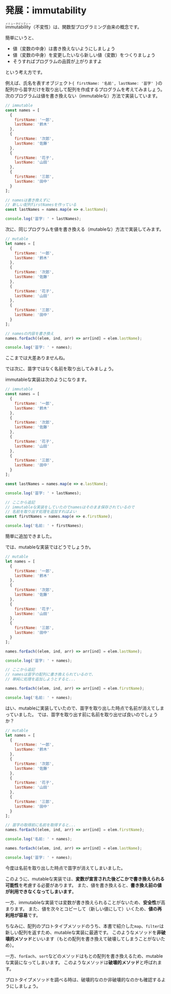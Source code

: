 # 発展：immutability

<ruby><rb>immutability</rb><rp>（</rp><rt>イミュータビリティー</rt><rp>）</rp></ruby>（不変性）は、関数型プログラミング由来の概念です。

簡単にいうと、
* 値（変数の中身）は書き換えないようにしましょう
* 値（変数の中身）を変更したいなら新しい値（変数）をつくりましょう
* そうすればプログラムの品質が上がりますよ

という考え方です。

例えば、氏名を表すオブジェクト`{ firstName: '名前', lastName: '苗字' }`の配列から苗字だけを取り出して配列を作成するプログラムを考えてみましょう。
次のプログラムは値を書き換えない（immutableな）方法で実装しています。

<!-- js-console -->
```js
// immutable
const names = [
  {
    firstName: '一郎',
    lastName: '鈴木'
  },
  {
    firstName: '次郎',
    lastName: '佐藤'
  },
  {
    firstName: '花子',
    lastName: '山田'
  },
  {
    firstName: '三郎',
    lastName: '田中'
  }
];

// namesは書き換えずに
// 新しい配列firstNamesを作っている
const lastNames = names.map(e => e.lastName);

console.log('苗字: ' + lastNames);
```

次に、同じプログラムを値を書き換える（mutableな）方法で実装してみます。

<!-- js-console -->
```js
// mutable
let names = [
  {
    firstName: '一郎',
    lastName: '鈴木'
  },
  {
    firstName: '次郎',
    lastName: '佐藤'
  },
  {
    firstName: '花子',
    lastName: '山田'
  },
  {
    firstName: '三郎',
    lastName: '田中'
  }
];

// namesの内容を書き換え
names.forEach((elem, ind, arr) => arr[ind] = elem.lastName);

console.log('苗字: ' + names);
```

ここまでは大差ありませんね。

では次に、苗字ではなく名前を取り出してみましょう。

immutableな実装は次のようになります。

<!-- js-console -->
```js
// immutable
const names = [
  {
    firstName: '一郎',
    lastName: '鈴木'
  },
  {
    firstName: '次郎',
    lastName: '佐藤'
  },
  {
    firstName: '花子',
    lastName: '山田'
  },
  {
    firstName: '三郎',
    lastName: '田中'
  }
];

const lastNames = names.map(e => e.lastName);

console.log('苗字: ' + lastNames);

// ここから追記
// immutableな実装をしていたのでnamesはそのまま保存されているので
// 名前を取り出す処理を追加すればよい
const firstNames = names.map(e => e.firstName);

console.log('名前: ' + firstNames);
```

簡単に追加できました。

では、mutableな実装ではどうでしょうか。

<!-- js-console -->
```js
// mutable
let names = [
  {
    firstName: '一郎',
    lastName: '鈴木'
  },
  {
    firstName: '次郎',
    lastName: '佐藤'
  },
  {
    firstName: '花子',
    lastName: '山田'
  },
  {
    firstName: '三郎',
    lastName: '田中'
  }
];

names.forEach((elem, ind, arr) => arr[ind] = elem.lastName);

console.log('苗字: ' + names);

// ここから追記
// namesは苗字の配列に書き換えられているので、
// 単純に処理を追加しようとすると...

names.forEach((elem, ind, arr) => arr[ind] = elem.firstName);

console.log('名前: ' + names);
```

はい、mutableに実装していたので、苗字を取り出した時点で名前が消えてしまっていました。
では、苗字を取り出す前に名前を取り出せば良いのでしょうか？

<!-- js-console -->
```js
// mutable
let names = [
  {
    firstName: '一郎',
    lastName: '鈴木'
  },
  {
    firstName: '次郎',
    lastName: '佐藤'
  },
  {
    firstName: '花子',
    lastName: '山田'
  },
  {
    firstName: '三郎',
    lastName: '田中'
  }
];

// 苗字の取得前に名前を取得すると...
names.forEach((elem, ind, arr) => arr[ind] = elem.firstName);

console.log('名前: ' + names);

names.forEach((elem, ind, arr) => arr[ind] = elem.lastName);

console.log('苗字: ' + names);
```

今度は名前を取り出した時点で苗字が消えてしまいました。

このように、mutableな実装では、**変数が宣言された後どこかで書き換えられる可能性**を考慮する必要があります。
また、値を書き換えると、**書き換え前の値が利用できなくなってしまいます**。

一方、immutableな実装では変数が書き換えられることがないため、**安全性**が高まります。
また、値を次々とコピーして（新しい値にして）いくため、**値の再利用が容易**です。

ちなみに、配列のプロトタイプメソッドのうち、本書で紹介した`map`、`filter`は新しい配列を返すため、mutableな実装に最適です。
このようなメソッドを**非破壊的メソッド**といいます（もとの配列を書き換えて破壊してしまうことがないため）。

一方、`forEach`、`sort`などのメソッドはもとの配列を書き換えるため、mutableな実装になってしまいます。
このようなメソッドは**破壊的メソッド**と呼ばれます。

プロトタイプメソッドを調べる時は、破壊的なのか非破壊的なのかも確認するようにしましょう。